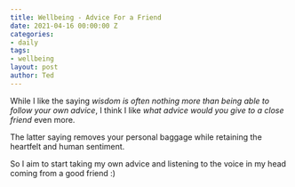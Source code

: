 ```yaml
---
title: Wellbeing - Advice For a Friend
date: 2021-04-16 00:00:00 Z
categories:
- daily
tags:
- wellbeing
layout: post
author: Ted
---
```


While I like the saying _wisdom is often nothing more than being able to follow your own advice_, I think I like _what advice would you give to a close friend_ even more.

The latter saying removes your personal baggage while retaining the heartfelt and human sentiment. 

So I aim to start taking my own advice and listening to the voice in my head coming from a good friend :) 
